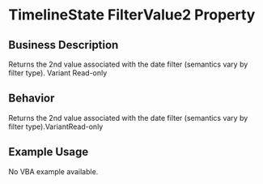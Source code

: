# TimelineState FilterValue2 Property

## Business Description
Returns the 2nd value associated with the date filter (semantics vary by filter type). Variant Read-only

## Behavior
Returns the 2nd value associated with the date filter (semantics vary by filter type).VariantRead-only

## Example Usage
No VBA example available.